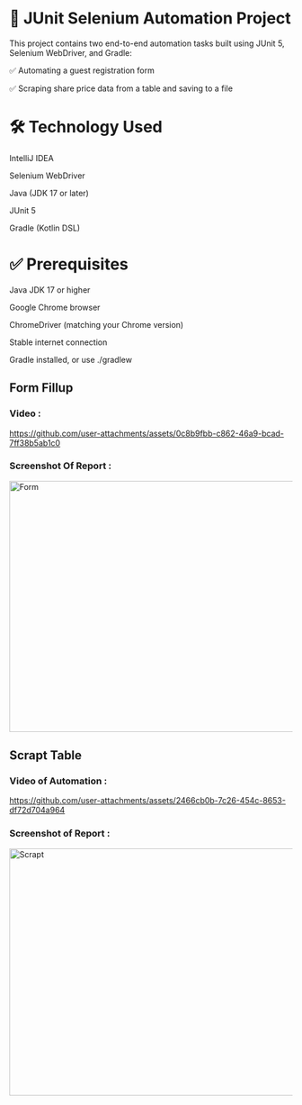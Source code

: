 # 🧪 JUnit Selenium Automation Project
This project contains two end-to-end automation tasks built using JUnit 5, Selenium WebDriver, and Gradle:

✅ Automating a guest registration form

✅ Scraping share price data from a table and saving to a file

# 🛠 Technology Used
IntelliJ IDEA

Selenium WebDriver

Java (JDK 17 or later)

JUnit 5

Gradle (Kotlin DSL)

# ✅ Prerequisites
Java JDK 17 or higher

Google Chrome browser

ChromeDriver (matching your Chrome version)

Stable internet connection

Gradle installed, or use ./gradlew

## Form Fillup
### Video :
https://github.com/user-attachments/assets/0c8b9fbb-c862-46a9-bcad-7ff38b5ab1c0

### Screenshot Of Report :
<img width="785" height="446" alt="Form" src="https://github.com/user-attachments/assets/e00a2acf-df81-499f-b06b-e4ebd19b03df" />

## Scrapt Table
### Video of Automation :
https://github.com/user-attachments/assets/2466cb0b-7c26-454c-8653-df72d704a964

### Screenshot of Report :
<img width="1063" height="439" alt="Scrapt" src="https://github.com/user-attachments/assets/0f724c48-d6db-46e0-a227-4b38a9b22d28" />

